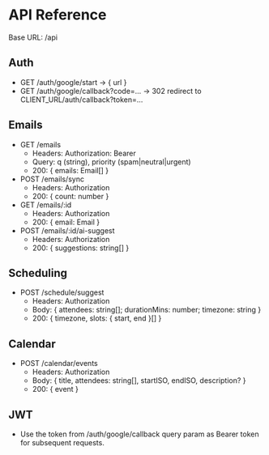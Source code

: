 # API Reference

Base URL: /api

## Auth

- GET /auth/google/start → { url }
- GET /auth/google/callback?code=… → 302 redirect to CLIENT_URL/auth/callback?token=…

## Emails

- GET /emails
  - Headers: Authorization: Bearer <jwt>
  - Query: q (string), priority (spam|neutral|urgent)
  - 200: { emails: Email[] }
- POST /emails/sync
  - Headers: Authorization
  - 200: { count: number }
- GET /emails/:id
  - Headers: Authorization
  - 200: { email: Email }
- POST /emails/:id/ai-suggest
  - Headers: Authorization
  - 200: { suggestions: string[] }

## Scheduling

- POST /schedule/suggest
  - Headers: Authorization
  - Body: { attendees: string[]; durationMins: number; timezone: string }
  - 200: { timezone, slots: { start, end }[] }

## Calendar

- POST /calendar/events
  - Headers: Authorization
  - Body: { title, attendees: string[], startISO, endISO, description? }
  - 200: { event }

## JWT

- Use the token from /auth/google/callback query param as Bearer token for subsequent requests.
